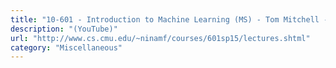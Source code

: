 ```yaml
---
title: "10-601 - Introduction to Machine Learning (MS) - Tom Mitchell - 2015, CMU"
description: "(YouTube)"
url: "http://www.cs.cmu.edu/~ninamf/courses/601sp15/lectures.shtml"
category: "Miscellaneous"
---
```

